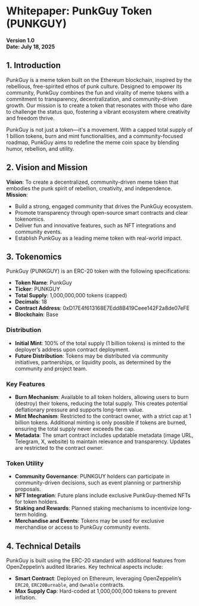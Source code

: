 # Whitepaper: PunkGuy Token (PUNKGUY)
**Version 1.0**  
**Date: July 18, 2025**

## 1. Introduction
PunkGuy is a meme token built on the Ethereum blockchain, inspired by the rebellious, free-spirited ethos of punk culture. Designed to empower its community, PunkGuy combines the fun and virality of meme tokens with a commitment to transparency, decentralization, and community-driven growth. Our mission is to create a token that resonates with those who dare to challenge the status quo, fostering a vibrant ecosystem where creativity and freedom thrive.

PunkGuy is not just a token—it's a movement. With a capped total supply of 1 billion tokens, burn and mint functionalities, and a community-focused roadmap, PunkGuy aims to redefine the meme coin space by blending humor, rebellion, and utility.

## 2. Vision and Mission
**Vision**: To create a decentralized, community-driven meme token that embodies the punk spirit of rebellion, creativity, and independence.  
**Mission**:  
- Build a strong, engaged community that drives the PunkGuy ecosystem.  
- Promote transparency through open-source smart contracts and clear tokenomics.  
- Deliver fun and innovative features, such as NFT integrations and community events.  
- Establish PunkGuy as a leading meme token with real-world impact.

## 3. Tokenomics
PunkGuy (PUNKGUY) is an ERC-20 token with the following specifications:

- **Token Name**: PunkGuy  
- **Ticker**: PUNKGUY  
- **Total Supply**: 1,000,000,000 tokens (capped)  
- **Decimals**: 18  
- **Contract Address**: 0xD17E4f613168E7Edd8B419Ceee142F2a8de07eFE  
- **Blockchain**: Base

### Distribution
- **Initial Mint**: 100% of the total supply (1 billion tokens) is minted to the deployer’s address upon contract deployment.  
- **Future Distribution**: Tokens may be distributed via community initiatives, partnerships, or liquidity pools, as determined by the community and project team.  

### Key Features
- **Burn Mechanism**: Available to all token holders, allowing users to burn (destroy) their tokens, reducing the total supply. This creates potential deflationary pressure and supports long-term value.  
- **Mint Mechanism**: Restricted to the contract owner, with a strict cap at 1 billion tokens. Additional minting is only possible if tokens are burned, ensuring the total supply never exceeds the cap.  
- **Metadata**: The smart contract includes updatable metadata (image URL, Telegram, X, website) to maintain relevance and transparency. Updates are restricted to the contract owner.

### Token Utility
- **Community Governance**: PUNKGUY holders can participate in community-driven decisions, such as event planning or partnership proposals.  
- **NFT Integration**: Future plans include exclusive PunkGuy-themed NFTs for token holders.  
- **Staking and Rewards**: Planned staking mechanisms to incentivize long-term holding.  
- **Merchandise and Events**: Tokens may be used for exclusive merchandise or access to PunkGuy community events.

## 4. Technical Details
PunkGuy is built using the ERC-20 standard with additional features from OpenZeppelin’s audited libraries. Key technical aspects include:

- **Smart Contract**: Deployed on Ethereum, leveraging OpenZeppelin’s `ERC20`, `ERC20Burnable`, and `Ownable` contracts.  
- **Max Supply Cap**: Hard-coded at 1,000,000,000 tokens to prevent inflation.  
